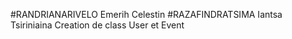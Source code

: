 #RANDRIANARIVELO Emerih Celestin
#RAZAFINDRATSIMA Iantsa Tsiriniaina
Creation de class User et Event 
